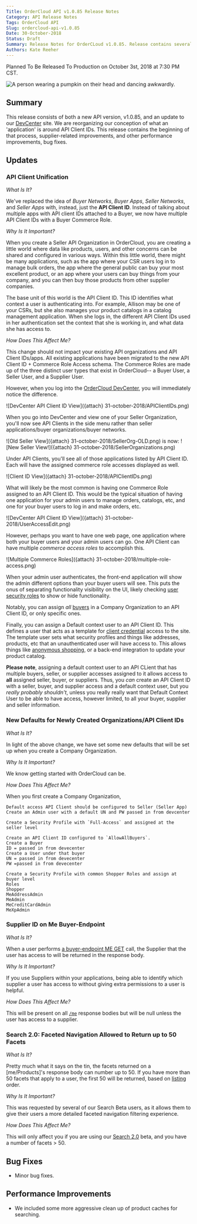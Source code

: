 ```yaml
---
Title: OrderCloud API v1.0.85 Release Notes
Category: API Release Notes
Tags: OrderCloud API
Slug: ordercloud-api-v1.0.85
Date: 30-October-2018
Status: Draft
Summary: Release Notes for OrderCLoud v1.0.85. Release contains several Supplier related changes, and a .
Authors: Kate Reeher
---
```


Planned To Be Released To Production on October 3st, 2018 at 7:30 PM CST.

![A person wearing a pumpkin on their head and dancing awkwardly.](https://media.giphy.com/media/l3vRfhFD8hJCiP0uQ/giphy.gif)

## Summary

This release consists of both a new API version, v1.0.85, and an update to our [DevCenter](https://developer.ordercloud.io/) site. We are reorganizing our conception of what an 'application'
is around API Client IDs. This release contains the beginning of that process, supplier-related improvements, and other performance improvements, bug fixes.

## Updates

### API Client Unification

*What Is It?*

We've replaced the idea of _Buyer Networks_, _Buyer Apps_, _Seller Networks_, and _Seller Apps_ with, instead, just the **API Client ID**. Instead of talking about multiple apps with API client IDs attached to a Buyer, we now have multiple API Client IDs with a Buyer Commerce Role.

*Why Is It Important?*

When you create a Seller API Organization in OrderCloud, you are creating a little world where data like products, users, and other concerns can be shared and configured in various ways. Within this little world, there might be many applications, such as the app where your CSR users log in to manage bulk orders, the app where the general public can buy your most excellent product, or an app where your users can buy things from your company, and you can then buy those products from other supplier companies.

The base unit of this world is the API Client ID. This ID identifies what context a user is authenticating into. For example, Allison may be one of your CSRs, but she also manages your product catalogs in a catalog management application. When she logs in, the different API Client IDs used in her authentication set the context that she is working in, and what data she has access to. 

*How Does This Affect Me?*

This change should not impact your existing API organizations and API Client IDs/apps. All existing applications have been migrated to the new API Client ID + Commerce Role Access schema. The Commerce Roles are made up of the three distinct user types that exist in OrderCloud-- a Buyer User, a Seller User, and a Supplier User.

However, when you log into the [OrderCloud DevCenter](https://orderclouddevcenter-qa.azurewebsites.net/dashboard/settings), you will immediately notice the difference. 

![DevCenter API Client ID View]({attach} 31-october-2018/APIClientIDs.png)

When you go into DevCenter and view one of your Seller Organization, you'll now see API Clients in the side menu rather than seller applications/buyer organizations/buyer networks.

![Old Seller View]({attach} 31-october-2018/SellerOrg-OLD.png)
is now:
![New Seller View!]({attach} 31-october-2018/SellerOrganizations.png)

Under API Clients, you'll see all of those applications listed by API Client ID. Each will have the assigned commerce role accesses displayed as well. 

![Client ID View]({attach} 31-october-2018/APIClientIDs.png)

What will likely be the most common is having one Commerce Role assigned to an API Client ID. This would be the typical situation of having one application for your admin users to manage orders, catalogs, etc, and one for your buyer users to log in and make orders, etc.

![DevCenter API Client ID View]({attach} 31-october-2018/UserAccessEdit.png)

However, perhaps you want to have one web page, one application where both your buyer users and your admin users can go. One API Client can have multiple _commerce access roles_ to accomplish this.

![Multiple Commerce Roles]({attach} 31-october-2018/multiple-role-access.png)

When your admin user authenticates, the front-end application will show the admin different options than your buyer users will see. This puts the onus of separating functionality visibility on the UI, likely checking [user security roles]() to show or hide functionality.

Notably, you can assign *all* [buyers](https://orderclouddevcenter-qa.azurewebsites.net/documentation/api-reference/Buyers) in a Company Organization to an API Client ID, or only specific ones.

Finally, you can assign a Default context user to an API Client ID. This defines a user that acts as a template for [client credential](https://orderclouddevcenter-qa.azurewebsites.net/documentation/platform-guides/authentication/oauth2-workflows/what-is-oauth-) access to the site. The template user sets what security profiles and things like addresses, products, etc that an unauthenticated user will have access to. This allows things like [anonymous shopping](https://orderclouddevcenter-qa.azurewebsites.net/documentation/platform-guides/authentication/anonymous-shopping), or a back-end integration to update your product catalog.

**Please note**, assigning a default context user to an API CLient that has multiple buyers, seller, or supplier accesses assigned to it allows access to **all** assigned seller, buyer, or suppliers. Thus, you *can* create an API Client ID with a seller, buyer, and supplier access and a default context user, but you *really probably shouldn't*, unless you really really want that Default Context User to be able to have access, however limited, to all your buyer, supplier and seller information.


### New Defaults for Newly Created Organizations/API Client IDs

*What Is It?*

In light of the above change, we have set some new defaults that will be set up when you create a Company Organization. 

*Why Is It Important?*

We know getting started with OrderCloud can be. 

*How Does This Affect Me?*

When you first create a Company Organization, 


    Default access API Client should be configured to Seller (Seller App)
    Create an Admin user with a default UN and PW passed in from devcenter

    Create a Security Profile with `Full-Access` and assigned at the seller level

    Create an API Client ID configured to `AllowAllBuyers`. 
    Create a Buyer 
    ID = passed in from devecenter
    Create a User under that buyer
    UN = passed in from devecenter
    PW =passed in from devecenter

    Create a Security Profile with common Shopper Roles and assign at buyer level
    Roles 
    Shopper
    MeAddressAdmin
    MeAdmin
    MeCreditCardAdmin
    MeXpAdmin

### Supplier ID on Me Buyer-Endpoint 

*What Is It?*

When a user performs [a buyer-endpoint ME GET](https://orderclouddevcenter-qa.azurewebsites.net/documentation/api-reference/MeAndMyStuff/Me) call, the Supplier that the user has access to will be returned in the response body. 

*Why Is It Important?*

If you use Suppliers within your applications, being able to identify which supplier a user has access to without giving extra permissions to a user is helpful.

*How Does This Affect Me?*

This will be present on all [`/me`](https://orderclouddevcenter-qa.azurewebsites.net/documentation/api-reference/MeAndMyStuff/Me) response bodies but will be null unless the user has access to a supplier.

### Search 2.0: Faceted Navigation Allowed to Return up to 50 Facets

*What Is It?*

Pretty much what it says on the tin, the facets returned on a [me/Products]'s response body can number up to 50. If you have more than 50 facets that apply to a user, the first 50 will be returned, based on [listing](https://orderclouddevcenter-qa.azurewebsites.net/documentation/api-reference/ProductCatalogs/ProductFacets/Get) order.

*Why Is It Important?*

This was requested by several of our Search Beta users, as it allows them to give their users a more detailed faceted navigation filtering experience.

*How Does This Affect Me?*

This will only affect you if you are using our [Search 2.0](https://ordercloud-api.github.io/release-notes/ordercloud-api-v1.0.81.html) beta, and you have a number of facets > 50. 

## Bug Fixes

- Minor bug fixes.

## Performance Improvements

- We included some more aggressive clean up of product caches for searching. 







